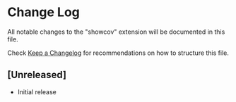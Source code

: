 # Change Log
All notable changes to the "showcov" extension will be documented in this file.

Check [Keep a Changelog](http://keepachangelog.com/) for recommendations on how to structure this file.

## [Unreleased]
- Initial release
